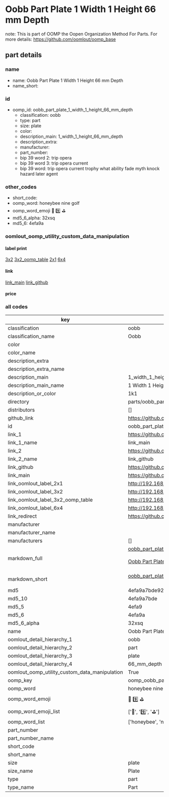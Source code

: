 # Oobb Part Plate 1 Width 1 Height 66 mm Depth  

note: This is part of OOMP the Oopen Organization Method For Parts. For more details: https://github.com/oomlout/oomp_base

##  part details
  







### name
* name: Oobb Part Plate 1 Width 1 Height 66 mm Depth
* name_short: 
### id
* oomp_id: oobb_part_plate_1_width_1_height_66_mm_depth
  * classification: oobb
  * type: part
  * size: plate
  * color: 
  * description_main: 1_width_1_height_66_mm_depth
  * description_extra: 
  * manufacturer: 
  * part_number: 
  * bip 39 word 2: trip opera
  * bip 39 word 3: trip opera current
  * bip 39 word: trip opera current trophy what ability fade myth knock hazard later agent

### other_codes
* short_code: 
* oomp_word: honeybee nine golf
* oomp_word_emoji :honeybee: :nine: :golf:
* md5_6_alpha: 32xsq
* md5_6: 4efa9a






### oomlout_oomp_utility_custom_data_manipulation
#### label print
[3x2](http://192.168.1.245:1112/?label=oomp%2032xsq)
[3x2_oomp_table](http://192.168.1.108:1112/?label=oomp%2032xsq)
[2x1](http://192.168.1.242:1112/?label=oomp%2032xsq)
[6x4](http://192.168.1.55:1112/?label=oomp%2032xsq)    

#### link

[link_main](https://github.com/oomlout/oomlout_oomp_version_1_messy/tree/main/parts/oobb_part_plate_1_width_1_height_66_mm_depth) [link_github](https://github.com/oomlout/oomlout_oomp_version_1_messy/tree/main/parts/oobb_part_plate_1_width_1_height_66_mm_depth)                             

#### price







### all codes 
| key | value |  
| --- | --- |  
| classification | oobb |  
| classification_name | Oobb |  
| color |  |  
| color_name |  |  
| description_extra |  |  
| description_extra_name |  |  
| description_main | 1_width_1_height_66_mm_depth |  
| description_main_name | 1 Width 1 Height 66 mm Depth |  
| description_or_color | 1k1 |  
| directory | parts/oobb_part_plate_1_width_1_height_66_mm_depth |  
| distributors | [] |  
| github_link | https://github.com/oomlout/oomlout_oomp_part_src/tree/main/parts/oobb_part_plate_1_width_1_height_66_mm_depth |  
| id | oobb_part_plate_1_width_1_height_66_mm_depth |  
| link_1 | https://github.com/oomlout/oomlout_oomp_version_1_messy/tree/main/parts/oobb_part_plate_1_width_1_height_66_mm_depth |  
| link_1_name | link_main |  
| link_2 | https://github.com/oomlout/oomlout_oomp_version_1_messy/tree/main/parts/oobb_part_plate_1_width_1_height_66_mm_depth |  
| link_2_name | link_github |  
| link_github | https://github.com/oomlout/oomlout_oomp_version_1_messy/tree/main/parts/oobb_part_plate_1_width_1_height_66_mm_depth |  
| link_main | https://github.com/oomlout/oomlout_oomp_version_1_messy/tree/main/parts/oobb_part_plate_1_width_1_height_66_mm_depth |  
| link_oomlout_label_2x1 | http://192.168.1.242:1112/?label=oomp%2032xsq |  
| link_oomlout_label_3x2 | http://192.168.1.245:1112/?label=oomp%2032xsq |  
| link_oomlout_label_3x2_oomp_table | http://192.168.1.108:1112/?label=oomp%2032xsq |  
| link_oomlout_label_6x4 | http://192.168.1.55:1112/?label=oomp%2032xsq |  
| link_redirect | https://github.com/oomlout/oomlout_oomp_version_1_messy/tree/main/parts/oobb_part_plate_1_width_1_height_66_mm_depth |  
| manufacturer |  |  
| manufacturer_name |  |  
| manufacturers | [] |  
| markdown_full | [oobb_part_plate_1_width_1_height_66_mm_depth](none)<br>[](none)<br>[Oobb Part Plate 1 Width 1 Height 66 Mm Depth](none)<br><br> |  
| markdown_short | [oobb_part_plate_1_width_1_height_66_mm_depth](none)<br><br> |  
| md5 | 4efa9a7bde928a3800fcee8e6c26d746 |  
| md5_10 | 4efa9a7bde |  
| md5_5 | 4efa9 |  
| md5_6 | 4efa9a |  
| md5_6_alpha | 32xsq |  
| name | Oobb Part Plate 1 Width 1 Height 66 mm Depth |  
| oomlout_detail_hierarchy_1 | oobb |  
| oomlout_detail_hierarchy_2 | part |  
| oomlout_detail_hierarchy_3 | plate |  
| oomlout_detail_hierarchy_4 | 66_mm_depth |  
| oomlout_oomp_utility_custom_data_manipulation | True |  
| oomp_key | oomp_oobb_part_plate_1_width_1_height_66_mm_depth |  
| oomp_word | honeybee nine golf |  
| oomp_word_emoji | :honeybee: :nine: :golf: |  
| oomp_word_emoji_list | [':honeybee:', ':nine:', ':golf:'] |  
| oomp_word_list | ['honeybee', 'nine', 'golf'] |  
| part_number |  |  
| part_number_name |  |  
| short_code |  |  
| short_name |  |  
| size | plate |  
| size_name | Plate |  
| type | part |  
| type_name | Part |  
